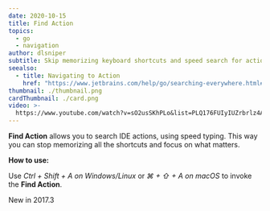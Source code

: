 ```yaml
---
date: 2020-10-15
title: Find Action
topics:
  - go
  - navigation
author: dlsniper
subtitle: Skip memorizing keyboard shortcuts and speed search for actions instead.
seealso:
  - title: Navigating to Action
    href: "https://www.jetbrains.com/help/go/searching-everywhere.html#search_actions"
thumbnail: ./thumbnail.png
cardThumbnail: ./card.png
video: >-
  https://www.youtube.com/watch?v=sO2usSKhPLo&list=PLQ176FUIyIUZrbrlz4AY1V8VzBJKZyVlW&index=42
---
```


**Find Action** allows you to search IDE actions, using speed typing. This way you can stop memorizing all the shortcuts and focus on what matters.

**How to use:**

Use _Ctrl + Shift + A on Windows/Linux_ or _⌘ + ⇧ + A on macOS_ to invoke the **Find Action**.

<span class="tag is-rounded">New in 2017.3</span>

